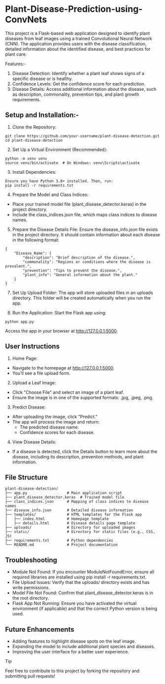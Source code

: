# Plant-Disease-Prediction-using-ConvNets
This project is a Flask-based web application designed to identify plant diseases from leaf images using a trained Convolutional Neural Network (CNN). The application provides users with the disease classification, detailed information about the identified disease, and best practices for plant care.

Features:-

1. Disease Detection: Identify whether a plant leaf shows signs of a specific disease or is healthy.
2. Confidence Levels: Get the confidence score for each prediction.
3. Disease Details: Access additional information about the disease, such as description, commonality, prevention tips, and plant growth requirements.

## Setup and Installation:-
1. Clone the Repository:
```
git clone https://github.com/your-username/plant-disease-detection.git  
cd plant-disease-detection  
```

2. Set Up a Virtual Environment (Recommended):
```
python -m venv venv  
source venv/bin/activate  # On Windows: venv\Scripts\activate  
```

3. Install Dependencies:
```
Ensure you have Python 3.8+ installed. Then, run:
pip install -r requirements.txt  
```

4. Prepare the Model and Class Indices:
- Place your trained model file (plant_disease_detector.keras) in the project directory.
- Include the class_indices.json file, which maps class indices to disease names.

5. Prepare the Disease Details File:
Ensure the disease_info.json file exists in the project directory. It should contain information about each disease in the following format:
```
{  
    "Disease_Name": {  
        "description": "Brief description of the disease.",  
        "commonality": "Regions or conditions where the disease is prevalent.",  
        "prevention": "Tips to prevent the disease.",  
        "plant_info": "General information about the plant."  
    }  
}  
```
7. Set Up Upload Folder:
The app will store uploaded files in an uploads directory. This folder will be created automatically when you run the app.

8. Run the Application:
Start the Flask app using:
```
python app.py
```

Access the app in your browser at http://127.0.0.1:5000.

## User Instructions
1. Home Page:
- Navigate to the homepage at http://127.0.0.1:5000.
- You'll see a file upload form.

2. Upload a Leaf Image:
- Click "Choose File" and select an image of a plant leaf.
- Ensure the image is in one of the supported formats: .jpg, .jpeg, .png.

3. Predict Disease:
- After uploading the image, click "Predict."
- The app will process the image and return:
  - The predicted disease name.
  - Confidence scores for each disease.


4. View Disease Details:
- If a disease is detected, click the Details button to learn more about the disease, including its description, prevention methods, and plant information.

## File Structure
```
plant-disease-detection/  
├── app.py                  # Main application script  
├── plant_disease_detector.keras  # Trained model file  
├── class_indices.json      # Mapping of class indices to disease names  
├── disease_info.json       # Detailed disease information  
├── templates/              # HTML templates for the Flask app  
│   ├── index.html          # Homepage template  
│   ├── details.html        # Disease details page template  
├── uploads/                # Directory for uploaded images  
├── static/                 # Directory for static files (e.g., CSS, JS)  
├── requirements.txt        # Python dependencies  
└── README.md               # Project documentation  
```

## Troubleshooting
- Module Not Found: If you encounter ModuleNotFoundError, ensure all required libraries are installed using pip install -r requirements.txt.
- File Upload Issues: Verify that the uploads/ directory exists and has write permissions.
- Model File Not Found: Confirm that plant_disease_detector.keras is in the root directory.
- Flask App Not Running: Ensure you have activated the virtual environment (if applicable) and that the correct Python version is being used.

## Future Enhancements
- Adding features to highlight disease spots on the leaf image.
- Expanding the model to include additional plant species and diseases.
- Improving the user interface for a better user experience.


> [!TIP]
> Feel free to contribute to this project by forking the repository and submitting pull requests!
